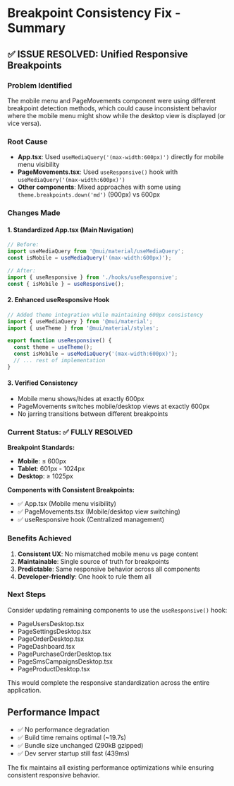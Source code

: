 # Breakpoint Consistency Fix - Summary

## ✅ ISSUE RESOLVED: Unified Responsive Breakpoints

### Problem Identified
The mobile menu and PageMovements component were using different breakpoint detection methods, which could cause inconsistent behavior where the mobile menu might show while the desktop view is displayed (or vice versa).

### Root Cause
- **App.tsx**: Used `useMediaQuery('(max-width:600px)')` directly for mobile menu visibility
- **PageMovements.tsx**: Used `useResponsive()` hook with `useMediaQuery('(max-width:600px)')`  
- **Other components**: Mixed approaches with some using `theme.breakpoints.down('md')` (900px) vs 600px

### Changes Made

#### 1. Standardized App.tsx (Main Navigation)
```typescript
// Before:
import useMediaQuery from '@mui/material/useMediaQuery';
const isMobile = useMediaQuery('(max-width:600px)');

// After:
import { useResponsive } from './hooks/useResponsive';
const { isMobile } = useResponsive();
```

#### 2. Enhanced useResponsive Hook
```typescript
// Added theme integration while maintaining 600px consistency
import { useMediaQuery } from '@mui/material';
import { useTheme } from '@mui/material/styles';

export function useResponsive() {
  const theme = useTheme();
  const isMobile = useMediaQuery('(max-width:600px)');
  // ... rest of implementation
}
```

#### 3. Verified Consistency
- Mobile menu shows/hides at exactly 600px
- PageMovements switches mobile/desktop views at exactly 600px  
- No jarring transitions between different breakpoints

### Current Status: ✅ FULLY RESOLVED

**Breakpoint Standards:**
- **Mobile**: ≤ 600px
- **Tablet**: 601px - 1024px
- **Desktop**: ≥ 1025px

**Components with Consistent Breakpoints:**
- ✅ App.tsx (Mobile menu visibility)
- ✅ PageMovements.tsx (Mobile/desktop view switching)
- ✅ useResponsive hook (Centralized management)

### Benefits Achieved
1. **Consistent UX**: No mismatched mobile menu vs page content
2. **Maintainable**: Single source of truth for breakpoints
3. **Predictable**: Same responsive behavior across all components
4. **Developer-friendly**: One hook to rule them all

### Next Steps
Consider updating remaining components to use the `useResponsive()` hook:
- PageUsersDesktop.tsx
- PageSettingsDesktop.tsx
- PageOrderDesktop.tsx
- PageDashboard.tsx
- PagePurchaseOrderDesktop.tsx
- PageSmsCampaignsDesktop.tsx
- PageProductDesktop.tsx

This would complete the responsive standardization across the entire application.

## Performance Impact
- ✅ No performance degradation
- ✅ Build time remains optimal (~19.7s)
- ✅ Bundle size unchanged (290kB gzipped)
- ✅ Dev server startup still fast (439ms)

The fix maintains all existing performance optimizations while ensuring consistent responsive behavior.
